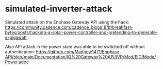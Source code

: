 # simulated-inverter-attack
Simulated attack on the Enphase Gateway API using the hack: https://community.cadence.com/cadence_blogs_8/b/breakfast-bytes/posts/hacking-a-solar-power-controller-and-pretending-to-generate-a-gigawatt

Also API attack in the power state was able to be switched off without authentication:
https://github.com/Matthew1471/Enphase-API/blob/main/Documentation/IQ%20Gateway%20API/IVP/Mod/EID/Mode/Power.adoc
